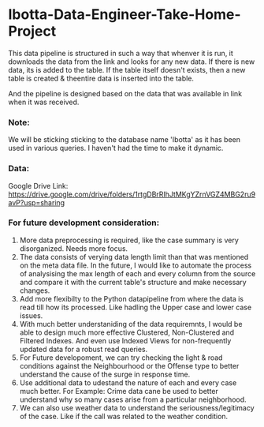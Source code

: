 # Ibotta-Data-Engineer-Take-Home-Project

This data pipeline is structured in such a way that whenver it is run, it downloads the data from the link and looks for any new data. If there is new data, its is added to the table. If the table itself doesn't exists, then a new table is created & theentire data is inserted into the table.  

And the pipeline is designed based on the data that was available in link when it was received. 

### Note:
We will be sticking sticking to the database name 'Ibotta' as it has been used in various queries.  I haven't had the time to make it dynamic. 

### Data:
Google Drive Link: https://drive.google.com/drive/folders/1rtgDBrRIhJtMKgYZrnVGZ4MBG2ru9avP?usp=sharing 

### For future development consideration:

1.  More data preprocessing is required, like the case summary is very disorganized. Needs more focus.
2. The data consists of verying data length limit than that was mentioned on the meta data file. In the future, I would like to automate the process of analysising the 
    max length of each and every column from the source and compare it with the current table's structure and make necessary changes.
3. Add more flexibilty to the Python datapipeline from where the data is read till how its processed. Like hadling the Upper case and lower case issues.
4. With much better understaniding of the data requiremnts, I would be able to design much more effective Clustered, Non-Clustered and Filtered Indexes. 
    And even use Indexed Views for non-frequently updated data for a robust read queries.
5. For Future developoment, we can try checking the light & road conditions against the Neighbourhood or the Offense type to better understand the cause of the surge in response     time.
6. Use additional data to udestand the nature of each and every case much better. For Example: Crime data cane be used to better understand why so many cases arise from a 
    particular neighborhood.
7. We can also use weather data to understand the seriousness/legitimacy of the case. Like if the call was related to the weather condition.
